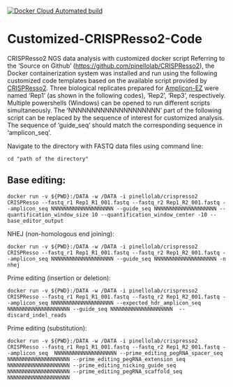 [![Docker Cloud Automated build](https://img.shields.io/docker/cloud/automated/pinellolab/crispresso2.svg)](https://hub.docker.com/r/pinellolab/crispresso2)

# Customized-CRISPResso2-Code
CRISPResso2 NGS data analysis with customized docker script 
Referring to the ‘Source on Github’ (https://github.com/pinellolab/CRISPResso2), the Docker containerization system was installed and run using the following customized code templates based on the available script provided by [CRISPResso2](https://crispresso.pinellolab.partners.org/submission). Three biological replicates prepared for [Amplicon-EZ](https://web.genewiz.com/amplicon-ez-faq) were named ‘Rep1’ (as shown in the following codes), ‘Rep2’, ‘Rep3’, respectively. Multiple powershells (Windows) can be opened to run different scripts simultaneously. The ‘NNNNNNNNNNNNNNNNNNNN’ part of the following script can be replaced by the sequence of interest for customized analysis. The sequence of ‘guide_seq’ should match the corresponding sequence in ‘amplicon_seq’. 

Navigate to the directory with FASTQ data files using command line: 
```
cd "path of the directory"
```

## Base editing: 
```
docker run -v ${PWD}:/DATA -w /DATA -i pinellolab/crispresso2 CRISPResso --fastq_r1 Rep1_R1_001.fastq --fastq_r2 Rep1_R2_001.fastq --amplicon_seq NNNNNNNNNNNNNNNNNNNN --guide_seq NNNNNNNNNNNNNNNNNNNN --quantification_window_size 10 --quantification_window_center -10 --base_editor_output
```

NHEJ (non-homologous end joining):
```
docker run -v ${PWD}:/DATA -w /DATA -i pinellolab/crispresso2 CRISPResso --fastq_r1 Rep1_R1_001.fastq --fastq_r2 Rep1_R2_001.fastq --amplicon_seq NNNNNNNNNNNNNNNNNNNN --guide_seq NNNNNNNNNNNNNNNNNNNN -n nhej
```

Prime editing (insertion or deletion): 
```
docker run -v ${PWD}:/DATA -w /DATA -i pinellolab/crispresso2 CRISPResso --fastq_r1 Rep1_R1_001.fastq --fastq_r2 Rep1_R2_001.fastq --amplicon_seq NNNNNNNNNNNNNNNNNNNN --expected_hdr_amplicon_seq NNNNNNNNNNNNNNNNNNNN --guide_seq NNNNNNNNNNNNNNNNNNNN  --discard_indel_reads 
```

Prime editing (substitution): 
```
docker run -v ${PWD}:/DATA -w /DATA -i pinellolab/crispresso2 CRISPResso --fastq_r1 Rep1_R1_001.fastq --fastq_r2 Rep1_R2_001.fastq --amplicon_seq  NNNNNNNNNNNNNNNNNNNN --prime_editing_pegRNA_spacer_seq NNNNNNNNNNNNNNNNNNNN --prime_editing_pegRNA_extension_seq NNNNNNNNNNNNNNNNNNNN --prime_editing_nicking_guide_seq NNNNNNNNNNNNNNNNNNNN --prime_editing_pegRNA_scaffold_seq NNNNNNNNNNNNNNNNNNNN
```
